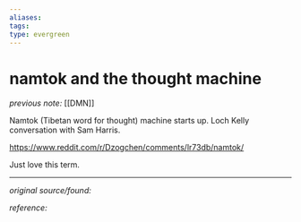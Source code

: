 ```yaml
---
aliases: 
tags: 
type: evergreen
---
```


# namtok and the thought machine

_previous note:_ [[DMN]]

Namtok (Tibetan word for thought) machine starts up. Loch Kelly conversation with Sam Harris. 

https://www.reddit.com/r/Dzogchen/comments/lr73db/namtok/

Just love this term.

---

_original source/found:_ 

_reference:_ 



